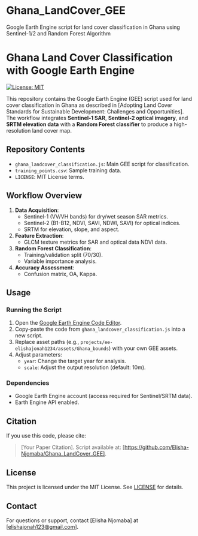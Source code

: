 # Ghana_LandCover_GEE
Google Earth Engine script for land cover classification in Ghana using Sentinel-1/2 and Random Forest Algorithm
# Ghana Land Cover Classification with Google Earth Engine

[![License: MIT](https://img.shields.io/badge/License-MIT-yellow.svg)](https://opensource.org/licenses/MIT)

This repository contains the Google Earth Engine (GEE) script used for land cover classification in Ghana as described in [Adopting Land Cover Standards for Sustainable Development: Challenges and Opportunities]. The workflow integrates **Sentinel-1 SAR**, **Sentinel-2 optical imagery**, and **SRTM elevation data** with a **Random Forest classifier** to produce a high-resolution land cover map.

## Repository Contents
- `ghana_landcover_classification.js`: Main GEE script for classification.
- `training_points.csv`: Sample training data.
- `LICENSE`: MIT License terms.
## Workflow Overview
1. **Data Acquisition**:  
   - Sentinel-1 (VV/VH bands) for dry/wet season SAR metrics.  
   - Sentinel-2 (B1-B12, NDVI, SAVI, NDWI, SAVI) for optical indices.  
   - SRTM for elevation, slope, and aspect.  
2. **Feature Extraction**:  
   - GLCM texture metrics for SAR and optical data NDVI data.  
3. **Random Forest Classification**:  
   - Training/validation split (70/30).  
   - Variable importance analysis.  
4. **Accuracy Assessment**:  
   - Confusion matrix, OA, Kappa.  

## Usage
### Running the Script
1. Open the [Google Earth Engine Code Editor](https://code.earthengine.google.com/).  
2. Copy-paste the code from `ghana_landcover_classification.js` into a new script.  
3. Replace asset paths (e.g., `projects/ee-elishajonah1234/assets/Ghana_bounds`) with your own GEE assets.  
4. Adjust parameters:  
   - `year`: Change the target year for analysis.  
   - `scale`: Adjust the output resolution (default: 10m).  

### Dependencies
- Google Earth Engine account (access required for Sentinel/SRTM data).  
- Earth Engine API enabled.  

## Citation
If you use this code, please cite:  
> [Your Paper Citation]. Script available at: [https://github.com/Elisha-Njomaba/Ghana_LandCover_GEE].  

## License
This project is licensed under the MIT License. See [LICENSE](LICENSE) for details.  

## Contact
For questions or support, contact [Elisha Njomaba] at [elishajonah123@gmail.com].  
